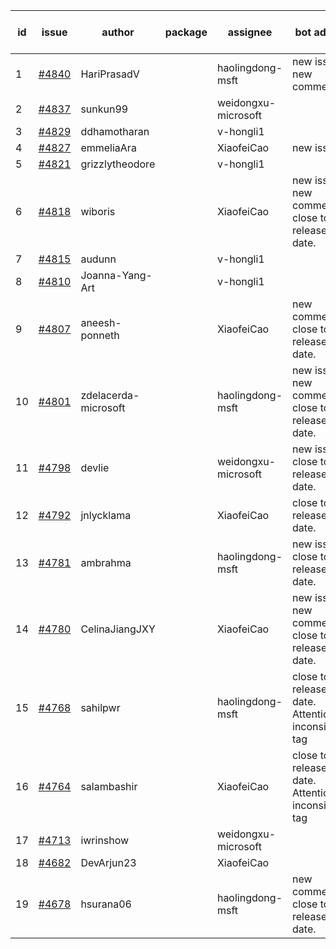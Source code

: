 | id | issue | author | package | assignee | bot advice | created date of issue | target release date | date from target |
| ------ | ------ | ------ | ------ | ------ | ------ | ------ | ------ | :-----: |
| 1 | [#4840](https://github.com/Azure/sdk-release-request/issues/4840) | HariPrasadV |  | haolingdong-msft | new issue. new comment. | 12-18 | 01-26 |  |
| 2 | [#4837](https://github.com/Azure/sdk-release-request/issues/4837) | sunkun99 |  | weidongxu-microsoft |  | 12-15 | 01-26 |  |
| 3 | [#4829](https://github.com/Azure/sdk-release-request/issues/4829) | ddhamotharan |  | v-hongli1 |  | 12-12 |  | 0 |
| 4 | [#4827](https://github.com/Azure/sdk-release-request/issues/4827) | emmeliaAra |  | XiaofeiCao | new issue. | 12-11 | 01-26 |  |
| 5 | [#4821](https://github.com/Azure/sdk-release-request/issues/4821) | grizzlytheodore |  | v-hongli1 |  | 12-06 |  | 0 |
| 6 | [#4818](https://github.com/Azure/sdk-release-request/issues/4818) | wiboris |  | XiaofeiCao | new issue. new comment. close to release date.  | 12-05 | 12-22 | 2 |
| 7 | [#4815](https://github.com/Azure/sdk-release-request/issues/4815) | audunn |  | v-hongli1 |  | 12-04 |  | 0 |
| 8 | [#4810](https://github.com/Azure/sdk-release-request/issues/4810) | Joanna-Yang-Art |  | v-hongli1 |  | 12-04 |  | 0 |
| 9 | [#4807](https://github.com/Azure/sdk-release-request/issues/4807) | aneesh-ponneth |  | XiaofeiCao | new comment. close to release date.  | 11-29 | 12-22 | 2 |
| 10 | [#4801](https://github.com/Azure/sdk-release-request/issues/4801) | zdelacerda-microsoft |  | haolingdong-msft | new issue. new comment. close to release date.  | 11-29 | 12-22 | 2 |
| 11 | [#4798](https://github.com/Azure/sdk-release-request/issues/4798) | devlie |  | weidongxu-microsoft | new issue. close to release date.  | 11-29 | 12-22 | 2 |
| 12 | [#4792](https://github.com/Azure/sdk-release-request/issues/4792) | jnlycklama |  | XiaofeiCao | close to release date.  | 11-28 | 12-22 | 2 |
| 13 | [#4781](https://github.com/Azure/sdk-release-request/issues/4781) | ambrahma |  | haolingdong-msft | new issue. close to release date.  | 11-27 | 12-22 | 2 |
| 14 | [#4780](https://github.com/Azure/sdk-release-request/issues/4780) | CelinaJiangJXY |  | XiaofeiCao | new issue. new comment. close to release date.  | 11-22 | 12-22 | 2 |
| 15 | [#4768](https://github.com/Azure/sdk-release-request/issues/4768) | sahilpwr |  | haolingdong-msft | close to release date.  Attention to inconsistent tag | 11-16 | 12-22 | 2 |
| 16 | [#4764](https://github.com/Azure/sdk-release-request/issues/4764) | salambashir |  | XiaofeiCao | close to release date.  Attention to inconsistent tag | 11-13 | 12-22 | 2 |
| 17 | [#4713](https://github.com/Azure/sdk-release-request/issues/4713) | iwrinshow |  | weidongxu-microsoft |  | 11-06 | 11-24 |  |
| 18 | [#4682](https://github.com/Azure/sdk-release-request/issues/4682) | DevArjun23 |  | XiaofeiCao |  | 10-24 | 01-26 |  |
| 19 | [#4678](https://github.com/Azure/sdk-release-request/issues/4678) | hsurana06 |  | haolingdong-msft | new comment. close to release date.  | 10-23 | 12-22 | 2 |
